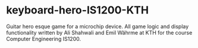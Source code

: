 # keyboard-hero-IS1200-KTH
Guitar hero esque game for a microchip device. All game logic and display functionality written by Ali Shahwali and Emil Währme at KTH for the course Computer Engineering IS1200.
